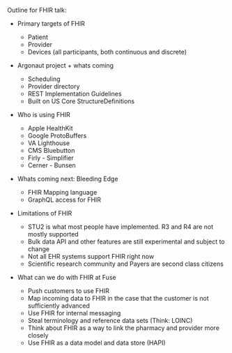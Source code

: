 Outline for FHIR talk:

 * Primary targets of FHIR
     * Patient
     * Provider
     * Devices (all participants, both continuous and discrete)

 * Argonaut project + whats coming
     * Scheduling
     * Provider directory
     * REST Implementation Guidelines
     * Built on US Core StructureDefinitions

 * Who is using FHIR
     * Apple HealthKit
     * Google ProtoBuffers
     * VA Lighthouse
     * CMS Bluebutton
     * Firly - Simplifier
     * Cerner - Bunsen

 * Whats coming next: Bleeding Edge
     * FHIR Mapping language
     * GraphQL access for FHIR

 * Limitations of FHIR
     * STU2 is what most people have implemented. R3 and R4 are not mostly supported
     * Bulk data API and other features are still experimental and subject to change
     * Not all EHR systems support FHIR right now
     * Scientific research community and Payers are second class citizens

 * What can we do with FHIR at Fuse
     * Push customers to use FHIR
     * Map incoming data to FHIR in the case that the customer is not sufficiently advanced
     * Use FHIR for internal messaging
     * Steal terminology and reference data sets (Think: LOINC)
     * Think about FHIR as a way to link the pharmacy and provider more closely
     * Use FHIR as a data model and data store (HAPI)
